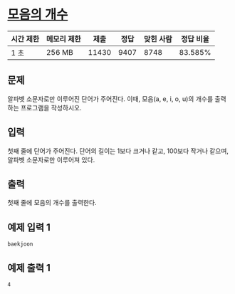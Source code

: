 # [모음의 개수](https://www.acmicpc.net/problem/10987)

| 시간 제한 | 메모리 제한 | 제출 | 정답 | 맞힌 사람 | 정답 비율 |
| --- | --- | --- | --- | --- | --- |
| 1 초 | 256 MB | 11430 | 9407 | 8748 | 83.585% |

## 문제

알파벳 소문자로만 이루어진 단어가 주어진다. 이때, 모음(a, e, i, o, u)의 개수를 출력하는 프로그램을 작성하시오.

## 입력

첫째 줄에 단어가 주어진다. 단어의 길이는 1보다 크거나 같고, 100보다 작거나 같으며, 알파벳 소문자로만 이루어져 있다.

## 출력

첫째 줄에 모음의 개수를 출력한다.

## 예제 입력 1

```
baekjoon

```

## 예제 출력 1

```
4
```
